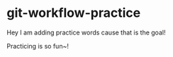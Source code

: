# git-workflow-practice


Hey I am adding practice words cause that is the goal!

Practicing is so fun~!
